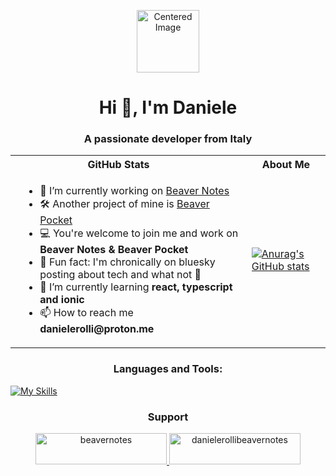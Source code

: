 <p align="center">
  <img src="https://github.com/user-attachments/assets/e0c8d47e-8180-47ec-a37f-3a160510db17" width="100" alt="Centered Image" />
</p>

<h1 align="center">Hi 👋, I'm Daniele</h1>
<h3 align="center">A passionate developer from Italy</h3>

<table align="center">
  <tr>
    <th style="padding-right: 40px; text-align: center;">GitHub Stats</th>
    <th style="text-align: center;">About Me</th>
  </tr>
  <tr>
    <td style="padding-left: 20px; vertical-align: top;">
      <ul>
        <li>🔭 I’m currently working on <a href="https://github.com/Daniele-rolli/Beaver-Notes">Beaver Notes</a></li>
        <li>🛠️ Another project of mine is <a href="https://github.com/Daniele-rolli/Beaver-notes-pocket">Beaver Pocket</a></li>
        <li>💻 You're welcome to join me and work on <strong>Beaver Notes & Beaver Pocket</strong></li>
        <li>👀 Fun fact: I'm chronically on bluesky posting about tech and what not 🦋</li>
        <li>🌱 I’m currently learning <strong>react, typescript and ionic</strong></li>
        <li>📫 How to reach me <strong>danielerolli@proton.me</strong></li>
      </ul>
    </td>
    <td>
      <a href="https://github.com/anuraghazra/github-readme-stats">
        <img src="https://github-readme-stats.vercel.app/api?username=Daniele-rolli&rank_icon=github&hide_border=true&bg_color=00000000" alt="Anurag's GitHub stats" />
      </a>
    </td>
  </tr>
</table>

<h3 align="center">Languages and Tools:</h3>

[![My Skills](https://skillicons.dev/icons?i=js,html,css,androidstudio,appwrite,apple,bash,cmake,codepen,dart,debian,docker,electron,figma,git,github,heroku,js,linux,mongodb,netlify,nextjs,nodejs,ps,pinia,postman,powershell,py,raspberrypi,react,ruby,svelte,swift,tailwindcss,ubuntu,vercel,vite,vue,yarn)](https://skillicons.dev)

<h3 align="center">Support</h3>
<div align="center">
    <p>
        <a href="https://www.buymeacoffee.com/beavernotes">
            <img src="https://cdn.buymeacoffee.com/buttons/v2/default-yellow.png" height="50" width="210" alt="beavernotes" />
        </a>
        <a href="https://ko-fi.com/danielerollibeavernotes">
            <img src="https://cdn.ko-fi.com/cdn/kofi3.png?v=3" height="50" width="210" alt="danielerollibeavernotes" />
        </a>
    </p>
</div>
